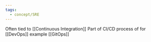 ```yaml
---
tags:
  - concept/SRE
---
```

Often tied to [[Continuous Integration]]
Part of CI/CD process of for [[DevOps]] example [[GitOps]]